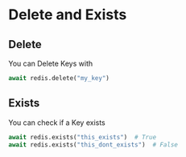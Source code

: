 # Delete and Exists
## Delete
You can Delete Keys with
```python
await redis.delete("my_key")
```
## Exists
You can check if a Key exists
```python
await redis.exists("this_exists")  # True
await redis.exists("this_dont_exists")  # False
```